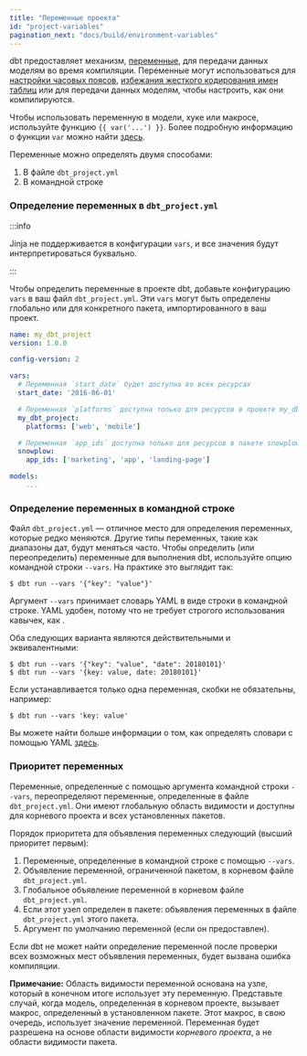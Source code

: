 ```yaml
---
title: "Переменные проекта"
id: "project-variables"
pagination_next: "docs/build/environment-variables"
---
```


dbt предоставляет механизм, [переменные](/reference/dbt-jinja-functions/var), для передачи данных моделям во время компиляции. Переменные могут использоваться для [настройки часовых поясов](https://github.com/dbt-labs/snowplow/blob/0.3.9/dbt_project.yml#L22), [избежания жесткого кодирования имен таблиц](https://github.com/dbt-labs/quickbooks/blob/v0.1.0/dbt_project.yml#L23) или для передачи данных моделям, чтобы настроить, как они компилируются.

Чтобы использовать переменную в модели, хуке или макросе, используйте функцию `{{ var('...') }}`. Более подробную информацию о функции `var` можно найти [здесь](/reference/dbt-jinja-functions/var).

Переменные можно определять двумя способами:

1. В файле `dbt_project.yml`
2. В командной строке

### Определение переменных в `dbt_project.yml`

:::info

Jinja не поддерживается в конфигурации `vars`, и все значения будут интерпретироваться буквально.

:::

Чтобы определить переменные в проекте dbt, добавьте конфигурацию `vars` в ваш файл `dbt_project.yml`. Эти `vars` могут быть определены глобально или для конкретного пакета, импортированного в ваш проект.

<File name='dbt_project.yml'>

```yaml
name: my_dbt_project
version: 1.0.0

config-version: 2

vars:
  # Переменная `start_date` будет доступна во всех ресурсах
  start_date: '2016-06-01'

  # Переменная `platforms` доступна только для ресурсов в проекте my_dbt_project
  my_dbt_project:
    platforms: ['web', 'mobile']

  # Переменная `app_ids` доступна только для ресурсов в пакете snowplow
  snowplow:
    app_ids: ['marketing', 'app', 'landing-page']

models:
    ...
```

</File>

### Определение переменных в командной строке

Файл `dbt_project.yml` — отличное место для определения переменных, которые редко меняются. Другие типы переменных, такие как диапазоны дат, будут меняться часто. Чтобы определить (или переопределить) переменные для выполнения dbt, используйте опцию командной строки `--vars`. На практике это выглядит так:

```
$ dbt run --vars '{"key": "value"}'
```

Аргумент `--vars` принимает словарь YAML в виде строки в командной строке. YAML удобен, потому что не требует строгого использования кавычек, как <Term id="json" />.

Оба следующих варианта являются действительными и эквивалентными:

```
$ dbt run --vars '{"key": "value", "date": 20180101}'
$ dbt run --vars '{key: value, date: 20180101}'
```

Если устанавливается только одна переменная, скобки не обязательны, например:

```
$ dbt run --vars 'key: value'
```

Вы можете найти больше информации о том, как определять словари с помощью YAML [здесь](https://github.com/Animosity/CraftIRC/wiki/Complete-idiot%27s-introduction-to-yaml).

### Приоритет переменных

Переменные, определенные с помощью аргумента командной строки `--vars`, переопределяют переменные, определенные в файле `dbt_project.yml`. Они имеют глобальную область видимости и доступны для корневого проекта и всех установленных пакетов.

Порядок приоритета для объявления переменных следующий (высший приоритет первым):

1. Переменные, определенные в командной строке с помощью `--vars`.
2. Объявление переменной, ограниченной пакетом, в корневом файле `dbt_project.yml`.
3. Глобальное объявление переменной в корневом файле `dbt_project.yml`.
4. Если этот узел определен в пакете: объявления переменных в файле `dbt_project.yml` этого пакета.
5. Аргумент по умолчанию переменной (если он предоставлен).

Если dbt не может найти определение переменной после проверки всех возможных мест объявления переменных, будет вызвана ошибка компиляции.

**Примечание:** Область видимости переменной основана на узле, который в конечном итоге использует эту переменную. Представьте случай, когда модель, определенная в корневом проекте, вызывает макрос, определенный в установленном пакете. Этот макрос, в свою очередь, использует значение переменной. Переменная будет разрешена на основе области видимости _корневого проекта_, а не области видимости пакета.

<Snippet path="discourse-help-feed-header" />
<DiscourseHelpFeed tags="variables"/>